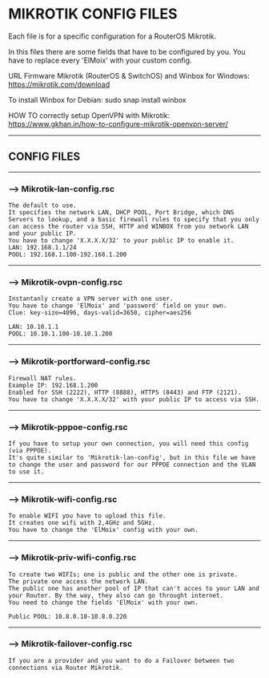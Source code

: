 # MIKROTIK CONFIG FILES

Each file is for a specific configuration for a RouterOS Mikrotik.

In this files there are some fields that have to be configured by you. You have to replace every 'ElMoix' with your custom config.

URL Firmware Mikrotik (RouterOS & SwitchOS) and Winbox for Windows: https://mikrotik.com/download

To install Winbox for Debian:  sudo snap install winbox

HOW TO correctly setup OpenVPN with Mikrotik: https://www.gkhan.in/how-to-configure-mikrotik-openvpn-server/

---
## CONFIG FILES
---
### --> Mikrotik-lan-config.rsc
```
The default to use.
It specifies the network LAN, DHCP POOL, Port Bridge, which DNS Servers to lookup, and a basic firewall rules to specify that you only can access the router via SSH, HTTP and WINBOX from you network LAN and your public IP.
You have to change 'X.X.X.X/32' to your public IP to enable it.
LAN: 192.168.1.1/24
POOL: 192.168.1.100-192.168.1.200
```
---
### --> Mikrotik-ovpn-config.rsc
```
Instantanly create a VPN server with one user.
You have to change 'ElMoix' and 'password' field on your own.
Clue: key-size=4096, days-valid=3650, cipher=aes256

LAN: 10.10.1.1
POOL: 10.10.1.100-10.10.1.200
```
---
### --> Mikrotik-portforward-config.rsc
```
Firewall NAT rules.
Example IP: 192.168.1.200
Enabled for SSH (2222), HTTP (8888), HTTPS (8443) and FTP (2121).
You have to change 'X.X.X.X/32' with your public IP to access via SSH.
```
---
### --> Mikrotik-pppoe-config.rsc
```
If you have to setup your own connection, you will need this config (via PPPOE).
It's quite similar to 'Mikrotik-lan-config', but in this file we have to change the user and password for our PPPOE connection and the VLAN to use it.
```
---
### --> Mikrotik-wifi-config.rsc
```
To enable WIFI you have to upload this file.
It creates one wifi with 2,4GHz and 5GHz.
You have to change the 'ElMoix' config with your own.
```
---
### --> Mikrotik-priv-wifi-config.rsc
```
To create two WIFIs; one is public and the other one is private.
The private one access the network LAN.
The public one has another pool of IP that can't acces to your LAN and your Router. By the way, they also can go throught internet.
You need to change the fields 'ElMoix' with your own.

Public POOL: 10.8.0.10-10.8.0.220
```
---
### --> Mikrotik-failover-config.rsc
```
If you are a provider and you want to do a Failover between two connections via Router Mikrotik.
```